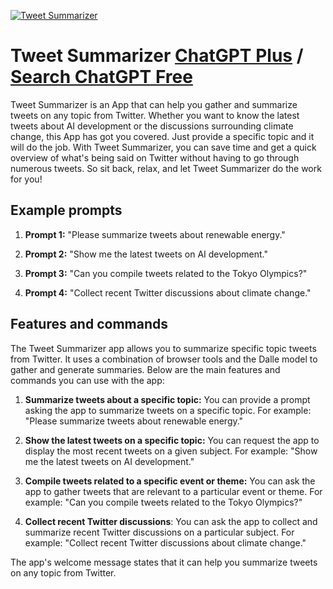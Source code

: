 
[![Tweet Summarizer](https://files.oaiusercontent.com/file-CTryGbMkvSjWn7cJz0uXWBxY?se=2123-10-18T09%3A51%3A22Z&sp=r&sv=2021-08-06&sr=b&rscc=max-age%3D31536000%2C%20immutable&rscd=attachment%3B%20filename%3D6d25d431-1986-44b3-8983-71d0331f9a0c.png&sig=XElfU/xxsxVW6UiEUieDmXyAlgUpx6ZJVVV4zQeRRUM%3D)](https://chat.openai.com/g/g-fFYPWvmb8-tweet-summarizer)

# Tweet Summarizer [ChatGPT Plus](https://chat.openai.com/g/g-fFYPWvmb8-tweet-summarizer) / [Search ChatGPT Free](https://gptcall.net/index.html#/?search=Tweet%20Summarizer)

Tweet Summarizer is an App that can help you gather and summarize tweets on any topic from Twitter. Whether you want to know the latest tweets about AI development or the discussions surrounding climate change, this App has got you covered. Just provide a specific topic and it will do the job. With Tweet Summarizer, you can save time and get a quick overview of what's being said on Twitter without having to go through numerous tweets. So sit back, relax, and let Tweet Summarizer do the work for you!

## Example prompts

1. **Prompt 1:** "Please summarize tweets about renewable energy."

2. **Prompt 2:** "Show me the latest tweets on AI development."

3. **Prompt 3:** "Can you compile tweets related to the Tokyo Olympics?"

4. **Prompt 4:** "Collect recent Twitter discussions about climate change."

## Features and commands

The Tweet Summarizer app allows you to summarize specific topic tweets from Twitter. It uses a combination of browser tools and the Dalle model to gather and generate summaries. Below are the main features and commands you can use with the app:

1. **Summarize tweets about a specific topic:** You can provide a prompt asking the app to summarize tweets on a specific topic. For example: "Please summarize tweets about renewable energy."

2. **Show the latest tweets on a specific topic:** You can request the app to display the most recent tweets on a given subject. For example: "Show me the latest tweets on AI development."

3. **Compile tweets related to a specific event or theme:** You can ask the app to gather tweets that are relevant to a particular event or theme. For example: "Can you compile tweets related to the Tokyo Olympics?"

4. **Collect recent Twitter discussions**: You can ask the app to collect and summarize recent Twitter discussions on a particular subject. For example: "Collect recent Twitter discussions about climate change."

The app's welcome message states that it can help you summarize tweets on any topic from Twitter.


